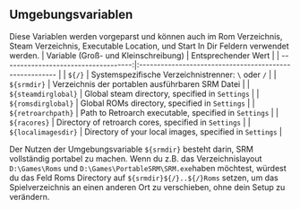 ## Umgebungsvariablen
Diese Variablen werden vorgeparst und können auch im Rom Verzeichnis, Steam Verzeichnis, Executable Location, und Start In Dir Feldern verwendet werden.
| Variable (Groß- und Kleinschreibung) | Entsprechender Wert                                     |
| ------------------------------------:|:------------------------------------------------------- |
|                               `${/}` | Systemspezifische Verzeichnistrenner: `\` oder `/`     |
|                          `${srmdir}` | Verzeichnis der portablen ausführbaren SRM Datei        |
|                  `${steamdirglobal}` | Global steam directory, specified in `Settings`         |
|                   `${romsdirglobal}` | Global ROMs directory, specified in `Settings`          |
|                   `${retroarchpath}` | Path to Retroarch executable, specified in `Settings`   |
|                         `${racores}` | Directory of retroarch cores, specified in `Settings`   |
|                  `${localimagesdir}` | Directory of your local images, specified in `Settings` |


Der Nutzen der Umgebungsvariable `${srmdir}` besteht darin, SRM vollständig portabel zu machen. Wenn du z.B. das Verzeichnislayout `D:\Games\Roms` und `D:\Games\PortableSRM\SRM.exe`haben möchtest, würdest du das Feld Roms Directory auf `${srmdir}${/}..${/}Roms` setzen, um das Spielverzeichnis an einen anderen Ort zu verschieben, ohne dein Setup zu verändern.
